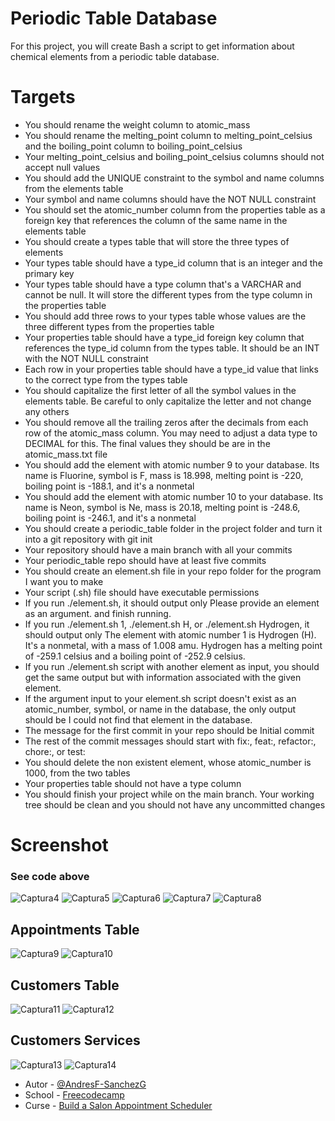 # Periodic Table Database

For this project, you will create Bash a script to get information about chemical elements from a periodic table database.

# Targets
- You should rename the weight column to atomic_mass
- You should rename the melting_point column to melting_point_celsius and the boiling_point column to boiling_point_celsius
- Your melting_point_celsius and boiling_point_celsius columns should not accept null values
- You should add the UNIQUE constraint to the symbol and name columns from the elements table
- Your symbol and name columns should have the NOT NULL constraint
- You should set the atomic_number column from the properties table as a foreign key that references the column of the same name in the elements table
- You should create a types table that will store the three types of elements
- Your types table should have a type_id column that is an integer and the primary key
- Your types table should have a type column that's a VARCHAR and cannot be null. It will store the different types from the type column in the properties table
- You should add three rows to your types table whose values are the three different types from the properties table
- Your properties table should have a type_id foreign key column that references the type_id column from the types table. It should be an INT with the NOT NULL constraint
- Each row in your properties table should have a type_id value that links to the correct type from the types table
- You should capitalize the first letter of all the symbol values in the elements table. Be careful to only capitalize the letter and not change any others
- You should remove all the trailing zeros after the decimals from each row of the atomic_mass column. You may need to adjust a data type to DECIMAL for this. The final values they should   be are in the atomic_mass.txt file
- You should add the element with atomic number 9 to your database. Its name is Fluorine, symbol is F, mass is 18.998, melting point is -220, boiling point is -188.1, and it's a nonmetal
- You should add the element with atomic number 10 to your database. Its name is Neon, symbol is Ne, mass is 20.18, melting point is -248.6, boiling point is -246.1, and it's a nonmetal
- You should create a periodic_table folder in the project folder and turn it into a git repository with git init
- Your repository should have a main branch with all your commits
- Your periodic_table repo should have at least five commits
- You should create an element.sh file in your repo folder for the program I want you to make
- Your script (.sh) file should have executable permissions
- If you run ./element.sh, it should output only Please provide an element as an argument. and finish running.
- If you run ./element.sh 1, ./element.sh H, or ./element.sh Hydrogen, it should output only The element with atomic number 1 is Hydrogen (H). It's a nonmetal, with a mass of 1.008 amu.   Hydrogen has a melting point of -259.1 celsius and a boiling point of -252.9 celsius.
- If you run ./element.sh script with another element as input, you should get the same output but with information associated with the given element.
- If the argument input to your element.sh script doesn't exist as an atomic_number, symbol, or name in the database, the only output should be I could not find that element in the database.
- The message for the first commit in your repo should be Initial commit
- The rest of the commit messages should start with fix:, feat:, refactor:, chore:, or test:
- You should delete the non existent element, whose atomic_number is 1000, from the two tables
- Your properties table should not have a type column
- You should finish your project while on the main branch. Your working tree should be clean and you should not have any uncommitted changes


# Screenshot

### See code above
![Captura4](https://github.com/AndresF-SanchezG/postgres-challenge3/assets/113924667/5c5a055f-564d-4592-a635-3a40c4dee548)
![Captura5](https://github.com/AndresF-SanchezG/postgres-challenge3/assets/113924667/6622a1cd-7c60-47ec-ba9f-be7ffa3e75ad)
![Captura6](https://github.com/AndresF-SanchezG/postgres-challenge3/assets/113924667/ab229e89-b88b-4bd1-bc4c-ac0eb8dbf3e0)
![Captura7](https://github.com/AndresF-SanchezG/postgres-challenge3/assets/113924667/73ab57e3-86a1-4e59-a0dc-8e9b7699d047)
![Captura8](https://github.com/AndresF-SanchezG/postgres-challenge3/assets/113924667/f0fe42ef-00d3-40a9-955b-d006e1c2353d)

## Appointments Table
![Captura9](https://github.com/AndresF-SanchezG/postgres-challenge3/assets/113924667/eec150ef-9954-4433-ab54-473336d3e0bd)
![Captura10](https://github.com/AndresF-SanchezG/postgres-challenge3/assets/113924667/96d311d1-7e8d-4412-8c69-e68f8938a595)

## Customers Table
![Captura11](https://github.com/AndresF-SanchezG/postgres-challenge3/assets/113924667/740de07f-8324-4a10-9a14-56e413d3e0c6)
![Captura12](https://github.com/AndresF-SanchezG/postgres-challenge3/assets/113924667/a5173443-4e11-45fc-86f7-514c31c658ba)

## Customers Services
![Captura13](https://github.com/AndresF-SanchezG/postgres-challenge3/assets/113924667/68a2e9f9-031c-4ac9-b368-4f49462cc509)
![Captura14](https://github.com/AndresF-SanchezG/postgres-challenge3/assets/113924667/6a72a3f2-0264-417a-b595-1c694d920fde)


- Autor - [@AndresF-SanchezG](https://github.com/AndresF-SanchezG)
- School - [Freecodecamp](https://www.freecodecamp.org/)
- Curse - [Build a Salon Appointment Scheduler](https://www.freecodecamp.org/learn/relational-database/build-a-salon-appointment-scheduler-project/build-a-salon-appointment-scheduler)
